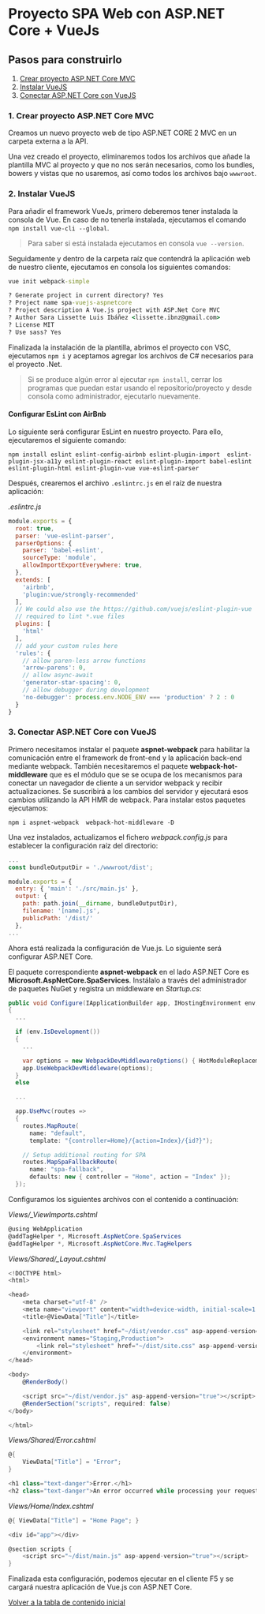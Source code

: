 # Proyecto SPA Web con ASP.NET Core + VueJs

## Pasos para construirlo

1. [Crear proyecto ASP.NET Core MVC](#1.-crear-proyecto-asp.net-core-mvc)
2. [Instalar VueJS](#2.-instalar-vueJS)
3. [Conectar ASP.NET Core con VueJS](#3.-conectar-asp.net-core-con-vuejs)

### 1. Crear proyecto ASP.NET Core MVC

Creamos un nuevo proyecto web de tipo ASP.NET CORE 2 MVC en un carpeta externa a la API.

Una vez creado el proyecto, eliminaremos todos los archivos que añade la plantilla MVC al proyecto y que no nos serán necesarios, como los bundles, bowers y vistas que no usaremos, así como todos los archivos bajo `wwwroot`.

### 2. Instalar VueJS

Para añadir el framework VueJs, primero deberemos tener instalada la consola de Vue. En caso de no tenerla instalada, ejecutamos el comando `npm install vue-cli --global`.

> Para saber si está instalada ejecutamos en consola `vue --version`.

Seguidamente y dentro de la carpeta raíz que contendrá la aplicación web de nuestro cliente, ejecutamos en consola los siguientes comandos:

```cmd
vue init webpack-simple

? Generate project in current directory? Yes
? Project name spa-vuejs-aspnetcore
? Project description A Vue.js project with ASP.Net Core MVC
? Author Sara Lissette Luis Ibáñez <lissette.ibnz@gmail.com>
? License MIT
? Use sass? Yes
```

Finalizada la instalación de la plantilla, abrimos el proyecto con VSC, ejecutamos `npm i` y aceptamos agregar los archivos de C# necesarios para el proyecto .Net.
> Si se produce algún error al ejecutar `npm install`, cerrar los programas que puedan estar usando el repositorio/proyecto y desde consola como administrador, ejecutarlo nuevamente.

#### Configurar EsLint con AirBnb

Lo siguiente será configurar EsLint en nuestro proyecto. Para ello, ejecutaremos el siguiente comando:

`npm install eslint eslint-config-airbnb eslint-plugin-import  eslint-plugin-jsx-a11y eslint-plugin-react eslint-plugin-import babel-eslint eslint-plugin-html eslint-plugin-vue vue-eslint-parser`

Después, crearemos el archivo `.eslintrc.js` en el raíz de nuestra aplicación:

_.eslintrc.js_

```js
module.exports = {
  root: true,
  parser: 'vue-eslint-parser',
  parserOptions: {
    parser: 'babel-eslint',
    sourceType: 'module',
    allowImportExportEverywhere: true,
  },
  extends: [ 
    'airbnb',
    'plugin:vue/strongly-recommended'
  ],
  // We could also use the https://github.com/vuejs/eslint-plugin-vue
  // required to lint *.vue files
  plugins: [
    'html'
  ],
  // add your custom rules here
  'rules': {
    // allow paren-less arrow functions
    'arrow-parens': 0,
    // allow async-await
    'generator-star-spacing': 0,
    // allow debugger during development
    'no-debugger': process.env.NODE_ENV === 'production' ? 2 : 0
  }
}

```

### 3. Conectar ASP.NET Core con VueJS

Primero necesitamos instalar el paquete **aspnet-webpack** para habilitar la comunicación entre el framework de front-end y la aplicación back-end mediante webpack. También necesitaremos el paquete **webpack-hot-middleware** que es el módulo que se se ocupa de los mecanismos para conectar un navegador de cliente a un servidor webpack y recibir actualizaciones. Se suscribirá a los cambios del servidor y ejecutará esos cambios utilizando la API HMR de webpack.
Para instalar estos paquetes ejecutamos:

`npm i aspnet-webpack  webpack-hot-middleware -D`

Una vez instalados, actualizamos el fichero _webpack.config.js_ para establecer la configuración raíz del directorio:

```js
...
const bundleOutputDir = './wwwroot/dist';

module.exports = {
  entry: { 'main': './src/main.js' },
  output: {
    path: path.join(__dirname, bundleOutputDir),
    filename: '[name].js',
    publicPath: '/dist/'
  },
...

```

Ahora está realizada la configuración de Vue.js. Lo siguiente será configurar ASP.NET Core.

El paquete correspondiente **aspnet-webpack** en el lado ASP.NET Core es **Microsoft.AspNetCore.SpaServices**. Instálalo a través del administrador de paquetes NuGet y registra un middleware en _Startup.cs_:

```cs
public void Configure(IApplicationBuilder app, IHostingEnvironment env, ILoggerFactory loggerFactory)
{
  ...

  if (env.IsDevelopment())
  {
    ...

    var options = new WebpackDevMiddlewareOptions() { HotModuleReplacement = true };
    app.UseWebpackDevMiddleware(options);
  }
  else

  ...

  app.UseMvc(routes =>
  {
    routes.MapRoute(
      name: "default",
      template: "{controller=Home}/{action=Index}/{id?}");

    // Setup additional routing for SPA
    routes.MapSpaFallbackRoute(
      name: "spa-fallback",
      defaults: new { controller = "Home", action = "Index" });
  });
```

Configuramos los siguientes archivos con el contenido a continuación:

_Views/\_ViewImports.cshtml_

```cs
@using WebApplication
@addTagHelper *, Microsoft.AspNetCore.SpaServices
@addTagHelper *, Microsoft.AspNetCore.Mvc.TagHelpers

```

_Views/Shared/\_Layout.cshtml_

```cs
<!DOCTYPE html>
<html>

<head>
    <meta charset="utf-8" />
    <meta name="viewport" content="width=device-width, initial-scale=1.0" />
    <title>@ViewData["Title"]</title>

    <link rel="stylesheet" href="~/dist/vendor.css" asp-append-version="true" />
    <environment names="Staging,Production">
        <link rel="stylesheet" href="~/dist/site.css" asp-append-version="true" />
    </environment>
</head>

<body>
    @RenderBody()

    <script src="~/dist/vendor.js" asp-append-version="true"></script>
    @RenderSection("scripts", required: false)
</body>

</html>

```

_Views/Shared/Error.cshtml_

```cs
@{
    ViewData["Title"] = "Error";
}

<h1 class="text-danger">Error.</h1>
<h2 class="text-danger">An error occurred while processing your request.</h2>

```

_Views/Home/Index.cshtml_

```cs
@{ ViewData["Title"] = "Home Page"; }

<div id="app"></div>

@section scripts {
    <script src="~/dist/main.js" asp-append-version="true"></script>
}

```

Finalizada esta configuración, podemos ejecutar en el cliente F5 y se cargará nuestra aplicación de Vue.js con ASP.NET Core.

[Volver a la tabla de contenido inicial](SPA-API-ASPNetCore-VueJs.md)